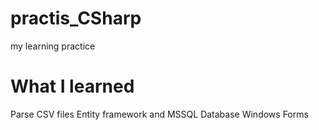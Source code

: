 # practis_CSharp
my learning practice


# What I learned
Parse CSV files
Entity framework and MSSQL Database
Windows Forms

